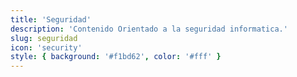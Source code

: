 ```yaml
---
title: 'Seguridad'
description: 'Contenido Orientado a la seguridad informatica.'
slug: seguridad
icon: 'security'
style: { background: '#f1bd62', color: '#fff' }
---
```

